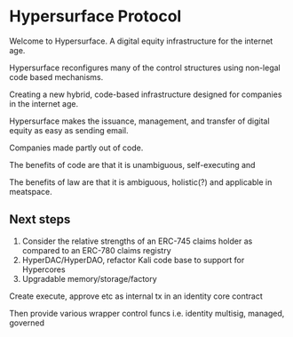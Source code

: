 # Hypersurface Protocol

Welcome to Hypersurface. A digital equity infrastructure for the internet age. 

Hypersurface reconfigures many of the control structures using non-legal code based mechanisms. 

Creating a new hybrid, code-based infrastructure designed for companies in the internet age. 

Hypersurface makes the issuance, management, and transfer of digital equity as easy as sending email. 

Companies made partly out of code. 

The benefits of code are that it is unambiguous, self-executing and 

The benefits of law are that it is ambiguous, holistic(?) and applicable in meatspace.

## Next steps

1. Consider the relative strengths of an ERC-745 claims holder as compared to an ERC-780 claims registry
2. HyperDAC/HyperDAO, refactor Kali code base to support for Hypercores
3. Upgradable memory/storage/factory 

Create execute, approve etc as internal tx in an identity core contract 

Then provide various wrapper control funcs i.e. identity multisig, managed, governed 